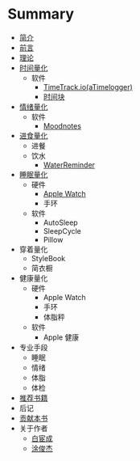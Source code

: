 # Summary

* [简介](README.md)
* [前言](preface.md)
* [理论](theory.md)
* [时间量化](time/readme.md)
    * 软件
        * [TimeTrack.io(aTimelogger)](time/timetrackio.md)
        * [时间块](time/timeblock.md)
* [情绪量化](emotion/readme.md)
    * 软件
        * [Moodnotes](emotion/moodnotes.md) 
* [进食量化](eating/readme.md)
    * 进餐
    * 饮水
        * [WaterReminder](eating/waterreminder.md)
* [睡眠量化](sleep/readme.md)
    * 硬件
        * [Apple Watch](sleep/apple-watch.md)
        * 手环
    * 软件
        * AutoSleep
        * SleepCycle
        * Pillow
* 穿着量化
    * StyleBook
    * 简衣橱
* 健康量化
    * 硬件
        * Apple Watch
        * 手环
        * 体脂秤
    * 软件
        * Apple 健康
* 专业手段
    * 睡眠
    * 情绪
    * 体脂
    * 体检
* [推荐书籍](books.md)
* 后记
* [贡献本书](contribute.md)
* 关于作者
    * [白宦成](authors/bestony.md)
    * [涂俊杰](authors/ffeels.md)
